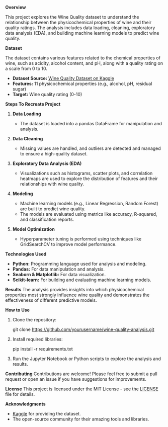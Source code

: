 
 **Overview**
 
This project explores the Wine Quality dataset to understand the relationship between the physicochemical properties of wine and their quality ratings. The analysis includes data loading, cleaning, exploratory data analysis (EDA), and building machine learning models to predict wine quality.

**Dataset**

The dataset contains various features related to the chemical properties of wine, such as acidity, alcohol content, and pH, along with a quality rating on a scale from 0 to 10.

- **Dataset Source:** [Wine Quality Dataset on Kaggle](https://www.kaggle.com/uciml/red-wine-quality-cortez-et-al-2009)
- **Features:** 11 physicochemical properties (e.g., alcohol, pH, residual sugar)
- **Target:** Wine quality rating (0-10)

**Steps To Recreate Project**

1. **Data Loading**
   - The dataset is loaded into a pandas DataFrame for manipulation and analysis.

2. **Data Cleaning**
   - Missing values are handled, and outliers are detected and managed to ensure a high-quality dataset.

3. **Exploratory Data Analysis (EDA)**
   - Visualizations such as histograms, scatter plots, and correlation heatmaps are used to explore the distribution of features and their relationships with wine quality.

4. **Modeling**
   - Machine learning models (e.g., Linear Regression, Random Forest) are built to predict wine quality.
   - The models are evaluated using metrics like accuracy, R-squared, and classification reports.

5. **Model Optimization**
   - Hyperparameter tuning is performed using techniques like GridSearchCV to improve model performance.

 **Technologies Used**
- **Python:** Programming language used for analysis and modeling.
- **Pandas:** For data manipulation and analysis.
- **Seaborn & Matplotlib:** For data visualization.
- **Scikit-learn:** For building and evaluating machine learning models.

**Results**
The analysis provides insights into which physicochemical properties most strongly influence wine quality and demonstrates the effectiveness of different predictive models.

 **How to Use**
1. Clone the repository:
  
   git clone https://github.com/yourusername/wine-quality-analysis.git
   
2. Install required libraries:
   
   pip install -r requirements.txt
  
3. Run the Jupyter Notebook or Python scripts to explore the analysis and results.

 **Contributing**
Contributions are welcome! Please feel free to submit a pull request or open an issue if you have suggestions for improvements.

**License**
This project is licensed under the MIT License - see the [LICENSE](LICENSE) file for details.

**Acknowledgments**
- [Kaggle](https://www.kaggle.com/) for providing the dataset.
- The open-source community for their amazing tools and libraries.


